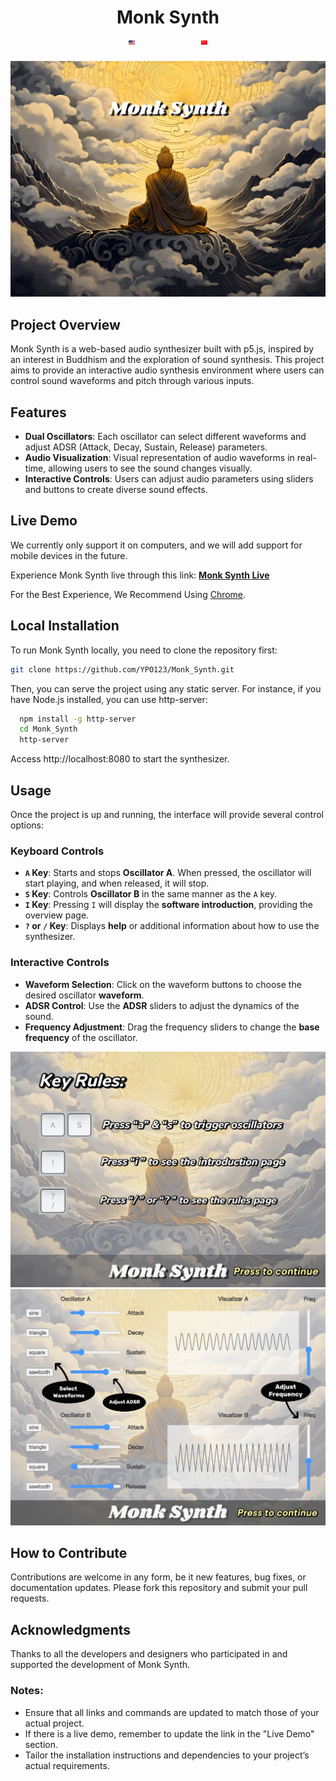<h1 align="center">Monk Synth<br>
  <a href="README.md"><img src="assets/us.svg" alt="English" style="width: 2%; height: auto;"></a><strong style="font-size: 24px; line-height: 20px; margin: 0 50px;"> </strong><a href="README.zh.md"><img src="assets/cn.svg" alt="Chinese" style="width: 2%; height: auto;"></a>
</h1>


<!-- ![GitHub stars](https://img.shields.io/github/stars/username/repository?style=social)-->
<!-- ![GitHub forks](https://img.shields.io/github/forks/username/repository?style=social)-->
<!-- ![Build Status](https://img.shields.io/travis/username/repository/master.svg)-->

![Monk Synth Cover](assets/splash1.jpg "Monk Synth Cover")


<!--[<img src="assets/us.svg" alt="English" style="width: 3%; height: auto;">](README.md)-->
<!--[<img src="assets/cn.svg" alt="Chinese" style="width: 3%; height: auto;">](README.zh.md)-->


## Project Overview

Monk Synth is a web-based audio synthesizer built with p5.js, inspired by an interest in Buddhism and the exploration of sound synthesis. This project aims to provide an interactive audio synthesis environment where users can control sound waveforms and pitch through various inputs.

## Features

- **Dual Oscillators**: Each oscillator can select different waveforms and adjust ADSR (Attack, Decay, Sustain, Release) parameters.
- **Audio Visualization**: Visual representation of audio waveforms in real-time, allowing users to see the sound changes visually.
- **Interactive Controls**: Users can adjust audio parameters using sliders and buttons to create diverse sound effects.



## Live Demo

We currently only support it on computers, and we will add support for mobile devices in the future.

Experience Monk Synth live through this link: **[Monk Synth Live](https://ypo123.github.io/Monk_Synth/)**

For the Best Experience, We Recommend Using [Chrome](https://www.google.com/chrome/).

## Local Installation

To run Monk Synth locally, you need to clone the repository first:

```bash
git clone https://github.com/YPO123/Monk_Synth.git
```

Then, you can serve the project using any static server. For instance, if you have Node.js installed, you can use http-server:

```bash
  npm install -g http-server
  cd Monk_Synth
  http-server
```

Access http://localhost:8080 to start the synthesizer.

## Usage

Once the project is up and running, the interface will provide several control options:

### Keyboard Controls

- **`A` Key**: Starts and stops __Oscillator A__. When pressed, the oscillator will start playing, and when released, it will stop.
- **`S` Key**: Controls __Oscillator B__ in the same manner as the `A` key.
- **`I` Key**: Pressing `I` will display the __software introduction__, providing the overview page.
- **`?` or `/` Key**: Displays __help__ or additional information about how to use the synthesizer. 

### Interactive Controls

- **Waveform Selection**: Click on the waveform buttons to choose the desired oscillator __waveform__.
- **ADSR Control**: Use the __ADSR__ sliders to adjust the dynamics of the sound.
- **Frequency Adjustment**: Drag the frequency sliders to change the __base frequency__ of the oscillator.

![Monk Synth Guide](assets/splash2.jpg "Monk Synth Guide")
![Monk Synth Guide](assets/splash3.jpg "Monk Synth Guide")

## How to Contribute

Contributions are welcome in any form, be it new features, bug fixes, or documentation updates. Please fork this repository and submit your pull requests.

## Acknowledgments

Thanks to all the developers and designers who participated in and supported the development of Monk Synth.

### Notes:

- Ensure that all links and commands are updated to match those of your actual project.
- If there is a live demo, remember to update the link in the "Live Demo" section.
- Tailor the installation instructions and dependencies to your project’s actual requirements.
